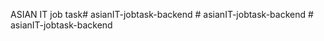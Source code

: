 ASIAN IT job task#   a s i a n I T - j o b t a s k - b a c k e n d  
 #   a s i a n I T - j o b t a s k - b a c k e n d  
 #   a s i a n I T - j o b t a s k - b a c k e n d  
 
